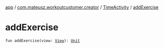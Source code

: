 [app](../../index.md) / [com.mateusz.workoutcustomer.creator](../index.md) / [TimeActivity](index.md) / [addExercise](./add-exercise.md)

# addExercise

`fun addExercise(view: `[`View`](https://developer.android.com/reference/android/view/View.html)`): `[`Unit`](https://kotlinlang.org/api/latest/jvm/stdlib/kotlin/-unit/index.html)